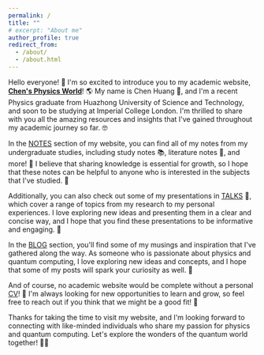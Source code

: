 ```yaml
---
permalink: /
title: ""
# excerpt: "About me"
author_profile: true
redirect_from: 
  - /about/
  - /about.html
---
```



Hello everyone! 👋 I'm so excited to introduce you to my academic website, [**Chen's Physics World**](https://physchenhuang.github.io/)! 🌎 My name is Chen Huang 🍊, and I'm a recent Physics graduate from Huazhong University of Science and Technology, and soon to be studying at Imperial College London. I'm thrilled to share with you all the amazing resources and insights that I've gained throughout my academic journey so far. 🤓

In the [NOTES](https://physchenhuang.github.io/notes/) section of my website, you can find all of my notes from my undergraduate studies, including study notes 📚, literature notes 📖, and more! 📝 I believe that sharing knowledge is essential for growth, so I hope that these notes can be helpful to anyone who is interested in the subjects that I've studied. 🌟

Additionally, you can also check out some of my presentations in [TALKS](https://physchenhuang.github.io/talks/) 🎤, which cover a range of topics from my research to my personal experiences. I love exploring new ideas and presenting them in a clear and concise way, and I hope that you find these presentations to be informative and engaging. 🤩

In the [BLOG](https://physchenhuang.github.io/blog/) section, you'll find some of my musings and inspiration that I've gathered along the way. As someone who is passionate about physics and quantum computing, I love exploring new ideas and concepts, and I hope that some of my posts will spark your curiosity as well. 🤔

And of course, no academic website would be complete without a personal [CV](https://physchenhuang.github.io/cv/)! 📄 I'm always looking for new opportunities to learn and grow, so feel free to reach out if you think that we might be a good fit! 🤝

Thanks for taking the time to visit my website, and I'm looking forward to connecting with like-minded individuals who share my passion for physics and quantum computing. Let's explore the wonders of the quantum world together! 🚀🌌
